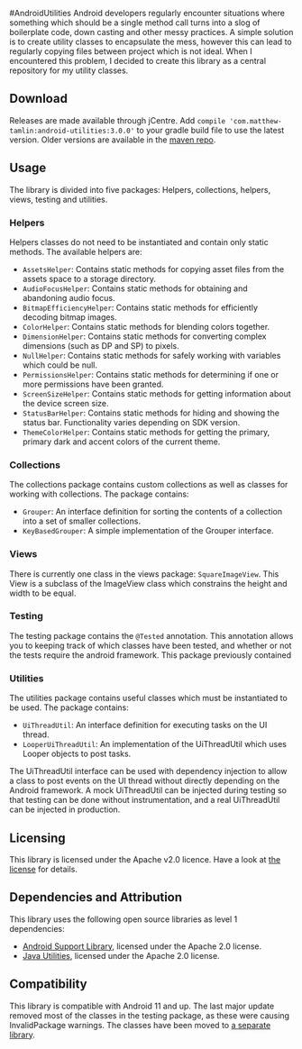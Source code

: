 

#AndroidUtilities
Android developers regularly encounter situations where something which should be a single method call turns into a slog of boilerplate code, down casting and other messy practices. A simple solution is to create utility classes to encapsulate the mess, however this can lead to regularly copying files between project which is not ideal. When I encountered this problem, I decided to create this library as a central repository for my utility classes.

## Download
Releases are made available through jCentre. Add `compile 'com.matthew-tamlin:android-utilities:3.0.0'` to your gradle build file to use the latest version. Older versions are available in the [maven repo](https://bintray.com/matthewtamlin/maven/AndroidUtilities/view).
 
## Usage
The library is divided into five packages: Helpers, collections, helpers, views, testing and utilities. 

### Helpers
Helpers classes do not need to be instantiated and contain only static methods. The available helpers are:
- `AssetsHelper`: Contains static methods for copying asset files from the assets space to a storage directory.
- `AudioFocusHelper`: Contains static methods for obtaining and abandoning audio focus.
- `BitmapEfficiencyHelper`: Contains static methods for efficiently decoding bitmap images.
- `ColorHelper`: Contains static methods for blending colors together.
- `DimensionHelper`: Contains static methods for converting complex dimensions (such as DP and SP) to pixels.
- `NullHelper`: Contains static methods for safely working with variables which could be null.
- `PermissionsHelper`: Contains static methods for determining if one or more permissions have been granted. 
- `ScreenSizeHelper`: Contains static methods for getting information about the device screen size.
- `StatusBarHelper`: Contains static methods for hiding and showing the status bar. Functionality varies depending on SDK version.
- `ThemeColorHelper`: Contains static methods for getting the primary, primary dark and accent colors of the current theme.

### Collections
The collections package contains custom collections as well as classes for working with collections. The package contains:
 - `Grouper`: An interface definition for sorting the contents of a collection into a set of smaller collections.
 - `KeyBasedGrouper`: A simple implementation of the Grouper interface.
 
### Views
There is currently one class in the views package: `SquareImageView`. This View is a subclass of the ImageView class which constrains the height and width to be equal.

### Testing
The testing package contains the `@Tested` annotation. This annotation allows you to keeping track of which classes have been tested, and whether or not the tests require the android framework. This package previously contained

### Utilities
The utilities package contains useful classes which must be instantiated to be used. The package contains:
- `UiThreadUtil`: An interface definition for executing tasks on the UI thread.
- `LooperUiThreadUtil`: An implementation of the UiThreadUtil which uses Looper objects to post tasks.

The UiThreadUtil interface can be used with dependency injection to allow a class to post events on the UI thread without directly depending on the Android framework. A mock UiThreadUtil can be injected during testing so that testing can be done without instrumentation, and a real UiThreadUtil can be injected in production.

## Licensing
This library is licensed under the Apache v2.0 licence. Have a look at [the license](LICENSE) for details.

## Dependencies and Attribution
This library uses the following open source libraries as level 1 dependencies:
- [Android Support Library](https://developer.android.com/topic/libraries/support-library/index.html), licensed under the Apache 2.0 license.
- [Java Utilities](https://github.com/MatthewTamlin/JavaUtilities), licensed under the Apache 2.0 license.

## Compatibility
This library is compatible with Android 11 and up. The last major update removed most of the classes in the testing package, as these were causing InvalidPackage warnings. The classes have been moved to [a separate library](https://github.com/MatthewTamlin/AndroidTestingTools).

